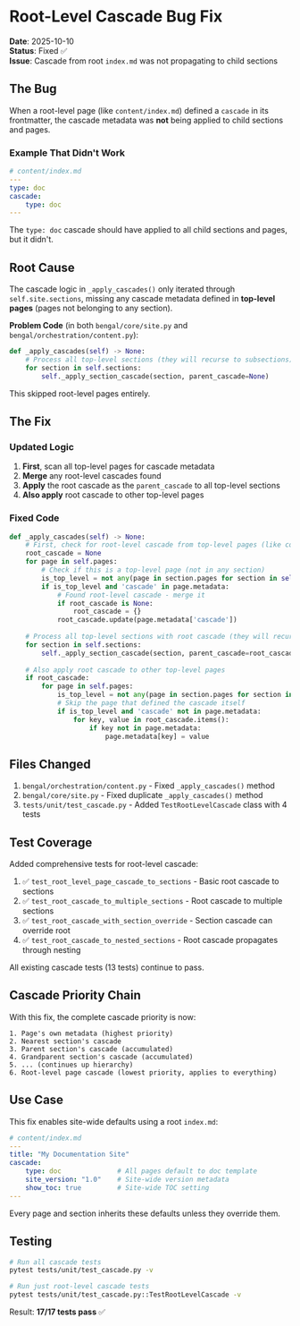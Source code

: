 # Root-Level Cascade Bug Fix

**Date**: 2025-10-10  
**Status**: Fixed ✅  
**Issue**: Cascade from root `index.md` was not propagating to child sections

## The Bug

When a root-level page (like `content/index.md`) defined a `cascade` in its frontmatter, the cascade metadata was **not** being applied to child sections and pages.

### Example That Didn't Work

```yaml
# content/index.md
---
type: doc
cascade:
    type: doc
---
```

The `type: doc` cascade should have applied to all child sections and pages, but it didn't.

## Root Cause

The cascade logic in `_apply_cascades()` only iterated through `self.site.sections`, missing any cascade metadata defined in **top-level pages** (pages not belonging to any section).

**Problem Code** (in both `bengal/core/site.py` and `bengal/orchestration/content.py`):

```python
def _apply_cascades(self) -> None:
    # Process all top-level sections (they will recurse to subsections)
    for section in self.sections:
        self._apply_section_cascade(section, parent_cascade=None)
```

This skipped root-level pages entirely.

## The Fix

### Updated Logic

1. **First**, scan all top-level pages for cascade metadata
2. **Merge** any root-level cascades found
3. **Apply** the root cascade as the `parent_cascade` to all top-level sections
4. **Also apply** root cascade to other top-level pages

### Fixed Code

```python
def _apply_cascades(self) -> None:
    # First, check for root-level cascade from top-level pages (like content/index.md)
    root_cascade = None
    for page in self.pages:
        # Check if this is a top-level page (not in any section)
        is_top_level = not any(page in section.pages for section in self.sections)
        if is_top_level and 'cascade' in page.metadata:
            # Found root-level cascade - merge it
            if root_cascade is None:
                root_cascade = {}
            root_cascade.update(page.metadata['cascade'])
    
    # Process all top-level sections with root cascade (they will recurse to subsections)
    for section in self.sections:
        self._apply_section_cascade(section, parent_cascade=root_cascade)
    
    # Also apply root cascade to other top-level pages
    if root_cascade:
        for page in self.pages:
            is_top_level = not any(page in section.pages for section in self.sections)
            # Skip the page that defined the cascade itself
            if is_top_level and 'cascade' not in page.metadata:
                for key, value in root_cascade.items():
                    if key not in page.metadata:
                        page.metadata[key] = value
```

## Files Changed

1. `bengal/orchestration/content.py` - Fixed `_apply_cascades()` method
2. `bengal/core/site.py` - Fixed duplicate `_apply_cascades()` method
3. `tests/unit/test_cascade.py` - Added `TestRootLevelCascade` class with 4 tests

## Test Coverage

Added comprehensive tests for root-level cascade:

1. ✅ `test_root_level_page_cascade_to_sections` - Basic root cascade to sections
2. ✅ `test_root_cascade_to_multiple_sections` - Root cascade to multiple sections
3. ✅ `test_root_cascade_with_section_override` - Section cascade can override root
4. ✅ `test_root_cascade_to_nested_sections` - Root cascade propagates through nesting

All existing cascade tests (13 tests) continue to pass.

## Cascade Priority Chain

With this fix, the complete cascade priority is now:

```
1. Page's own metadata (highest priority)
2. Nearest section's cascade
3. Parent section's cascade (accumulated)
4. Grandparent section's cascade (accumulated)
5. ... (continues up hierarchy)
6. Root-level page cascade (lowest priority, applies to everything)
```

## Use Case

This fix enables site-wide defaults using a root `index.md`:

```yaml
# content/index.md
---
title: "My Documentation Site"
cascade:
    type: doc              # All pages default to doc template
    site_version: "1.0"    # Site-wide version metadata
    show_toc: true         # Site-wide TOC setting
---
```

Every page and section inherits these defaults unless they override them.

## Testing

```bash
# Run all cascade tests
pytest tests/unit/test_cascade.py -v

# Run just root-level cascade tests
pytest tests/unit/test_cascade.py::TestRootLevelCascade -v
```

Result: **17/17 tests pass** ✅

